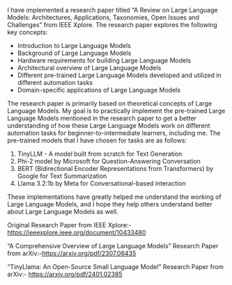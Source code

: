 I have implemented a research paper titled “A Review on Large Language Models: Architectures, Applications, Taxonomies, Open Issues and Challenges” from IEEE Xplore. The research paper explores the following key concepts:

- Introduction to Large Language Models
- Background of Large Language Models
- Hardware requirements for building Large Language Models
- Architectural overview of Large Language Models
- Different pre-trained Large Language Models developed and utilized in different automation tasks
- Domain-specific applications of Large Language Models

The research paper is primarily based on theoretical concepts of Large Language Models. My goal is to practically implement the pre-trained Large Language Models mentioned in the research paper to get a better understanding of how these Large Language Models work on different automation tasks for beginner-to-intermediate learners, including me. The pre-trained models that I have chosen for tasks are as follows:

1. TinyLLM - A model built from scratch for Text Generation
2. Phi-2 model by Microsoft for Question-Answering Conversation
3. BERT (Bidirectional Encoder Representations from Transformers) by Google for Text Summarization
4. Llama 3.2:1b by Meta for Conversational-based interaction

These implementations have greatly helped me understand the working of Large Language Models, and I hope they help others understand better about Large Language Models as well.

Original Research Paper from IEEE Xplore:- https://ieeexplore.ieee.org/document/10433480

“A Comprehensive Overview of Large Language Models” Research Paper from arXiv:-https://arxiv.org/pdf/2307.06435

“TinyLlama: An Open-Source Small Language Model” Research Paper from arXiv:- https://arxiv.org/pdf/2401.02385
